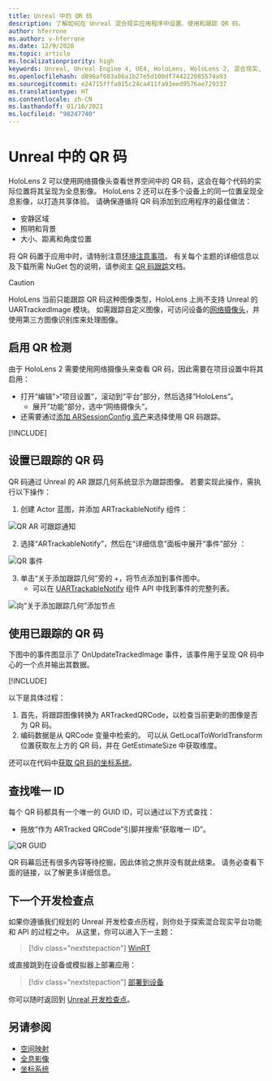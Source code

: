 ```yaml
---
title: Unreal 中的 QR 码
description: 了解如何在 Unreal 混合现实应用程序中设置、使用和跟踪 QR 码。
author: hferrone
ms.author: v-hferrone
ms.date: 12/9/2020
ms.topic: article
ms.localizationpriority: high
keywords: Unreal, Unreal Engine 4, UE4, HoloLens, HoloLens 2, 混合现实, 开发, 功能, 文档, 指南, 全息影像, qr 码, 混合现实头戴显示设备, windows 混合现实头戴显示设备, 虚拟现实头戴显示设备
ms.openlocfilehash: d896af683a86a1b27e5d100df744222085574a93
ms.sourcegitcommit: e24715fffa815c24ca411fa93eed9576ae729337
ms.translationtype: HT
ms.contentlocale: zh-CN
ms.lasthandoff: 01/16/2021
ms.locfileid: "98247740"
---
```

# <a name="qr-codes-in-unreal"></a>Unreal 中的 QR 码

HoloLens 2 可以使用网络摄像头查看世界空间中的 QR 码，这会在每个代码的实际位置将其呈现为全息影像。 HoloLens 2 还可以在多个设备上的同一位置呈现全息影像，以打造共享体验。 请确保遵循将 QR 码添加到应用程序的最佳做法：

- 安静区域
- 照明和背景
- 大小、距离和角度位置

将 QR 码置于应用中时，请特别注意[环境注意事项](../../environment-considerations-for-hololens.md)。 有关每个主题的详细信息以及下载所需 NuGet 包的说明，请参阅主 [QR 码跟踪](../platform-capabilities-and-apis/qr-code-tracking.md)文档。

> [!CAUTION]
> HoloLens 当前只能跟踪 QR 码这种图像类型，HoloLens 上尚不支持 Unreal 的 UARTrackedImage 模块。 如需跟踪自定义图像，可访问设备的[网络摄像头](unreal-hololens-camera.md)，并使用第三方图像识别库来处理图像。 

## <a name="enabling-qr-detection"></a>启用 QR 检测

由于 HoloLens 2 需要使用网络摄像头来查看 QR 码，因此需要在项目设置中将其启用：
- 打开“编辑”>“项目设置”，滚动到“平台”部分，然后选择“HoloLens”。
    + 展开“功能”部分，选中“网络摄像头”。  
- 还需要通过[添加 ARSessionConfig 资产](https://docs.microsoft.com/windows/mixed-reality/unreal-uxt-ch3#adding-the-session-asset)来选择使用 QR 码跟踪。

[!INCLUDE[](includes/tabs-qr-codes-1.md)]

## <a name="setting-up-a-tracked-qr-code"></a>设置已跟踪的 QR 码

QR 码通过 Unreal 的 AR 跟踪几何系统显示为跟踪图像。 若要实现此操作，需执行以下操作：
1. 创建 Actor 蓝图，并添加 ARTrackableNotify 组件：

![QR AR 可跟踪通知](images/unreal-spatialmapping-artrackablenotify.PNG)

2. 选择“ARTrackableNotify”，然后在“详细信息”面板中展开“事件”部分  ：

![QR 事件](images/unreal-spatialmapping-events.PNG)

3. 单击“关于添加跟踪几何”旁的 +，将节点添加到事件图中。
    - 可以在 [UARTrackableNotify](https://docs.unrealengine.com/API/Runtime/AugmentedReality/UARTrackableNotifyComponent/index.html) 组件 API 中找到事件的完整列表。

![向“关于添加跟踪几何”添加节点](images/unreal-qr-codes-tracked-geometry.png)

## <a name="using-a-tracked-qr-code"></a>使用已跟踪的 QR 码

下图中的事件图显示了 OnUpdateTrackedImage 事件，该事件用于呈现 QR 码中心的一个点并输出其数据。

[!INCLUDE[](includes/tabs-qr-codes-2.md)]

以下是具体过程：
1. 首先，将跟踪图像转换为 ARTrackedQRCode，以检查当前更新的图像是否为 QR 码。  
2. 编码数据是从 QRCode 变量中检索的。 可以从 GetLocalToWorldTransform 位置获取左上方的 QR 码，并在 GetEstimateSize 中获取维度。

还可以在代码中[获取 QR 码的坐标系统](https://docs.microsoft.com/windows/mixed-reality/qr-code-tracking#getting-the-coordinate-system-for-a-qr-code)。

## <a name="finding-the-unique-id"></a>查找唯一 ID

每个 QR 码都具有一个唯一的 GUID ID，可以通过以下方式查找：
- 拖放“作为 ARTracked QRCode”引脚并搜索“获取唯一 ID”。

![QR GUID](images/unreal-qr-guid.PNG)

QR 码幕后还有很多内容等待挖掘，因此体验之旅并没有就此结束。 请务必查看下面的链接，以了解更多详细信息。

## <a name="next-development-checkpoint"></a>下一个开发检查点

如果你遵循我们规划的 Unreal 开发检查点历程，则你处于探索混合现实平台功能和 API 的过程之中。 从这里，你可以进入下一主题：

> [!div class="nextstepaction"]
> [WinRT](unreal-winRT.md)

或直接跳到在设备或模拟器上部署应用：

> [!div class="nextstepaction"]
> [部署到设备](unreal-deploying.md)

你可以随时返回到 [Unreal 开发检查点](unreal-development-overview.md#3-advanced-features)。

## <a name="see-also"></a>另请参阅
* [空间映射](../../design/spatial-mapping.md)
* [全息影像](../../discover/hologram.md)
* [坐标系统](../../design/coordinate-systems.md)
